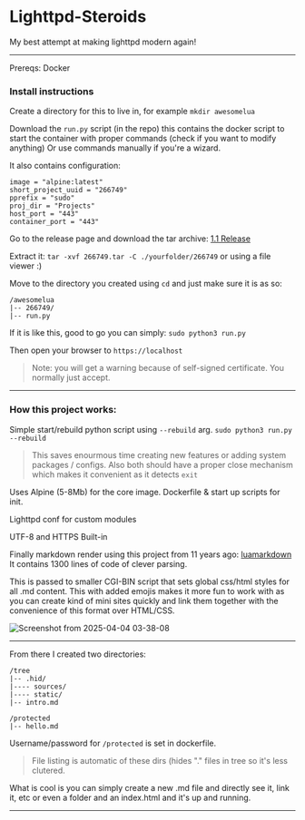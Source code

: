 # Lighttpd-Steroids
My best attempt at making lighttpd modern again!

---

Prereqs: Docker

### Install instructions

Create a directory for this to live in, for example `mkdir awesomelua`

Download the `run.py` script (in the repo) this contains the docker script to start the container with proper commands (check if you want to modify anything)
Or use commands manually if you're a wizard. 

It also contains configuration:
```
image = "alpine:latest" 
short_project_uuid = "266749"
pprefix = "sudo"
proj_dir = "Projects"
host_port = "443"
container_port = "443"
``` 

Go to the release page and download the tar archive: [1.1 Release](https://github.com/h8d13/Lighttpd-Steroids/releases/tag/1.1)

Extract it: `tar -xvf 266749.tar -C ./yourfolder/266749` or using a file viewer :)

Move to the directory you created using `cd` and just make sure it is as so:
```
/awesomelua
|-- 266749/
|-- run.py
```

If it is like this, good to go you can simply: `sudo python3 run.py`

Then open your browser to `https://localhost` 
> Note: you will get a warning because of self-signed certificate. 
> You normally just accept.

----

### How this project works:

Simple start/rebuild python script using `--rebuild` arg. 
`sudo python3 run.py --rebuild`

> This saves enourmous time creating new features or adding system packages / configs.
> Also both should have a proper close mechanism which makes it convenient as it detects `exit`  

Uses Alpine (5-8Mb) for the core image. 
Dockerfile & start up scripts for init.

Lighttpd conf for custom modules

UTF-8 and HTTPS Built-in 

Finally markdown render using this project from 11 years ago: [luamarkdown](https://github.com/speedata/luamarkdown/tree/master) It contains 1300 lines of code of clever parsing. 

This is passed to smaller CGI-BIN script that sets global css/html styles for all .md content. 
This with added emojis makes it more fun to work with as you can create kind of mini sites quickly and link them together with the convenience of this format over HTML/CSS. 

![Screenshot from 2025-04-04 03-38-08](https://github.com/user-attachments/assets/ce0faedf-46a0-43a5-b071-9e0b36fad881)

----

From there I created two directories:
```
/tree
|-- .hid/
|---- sources/
|---- static/
|-- intro.md

/protected
|-- hello.md
```
Username/password for `/protected` is set in dockerfile. 
> File listing is automatic of these dirs (hides "." files in tree so it's less clutered.

What is cool is you can simply create a new .md file and directly see it, link it, etc or even a folder and an index.html and it's up and running.

----


